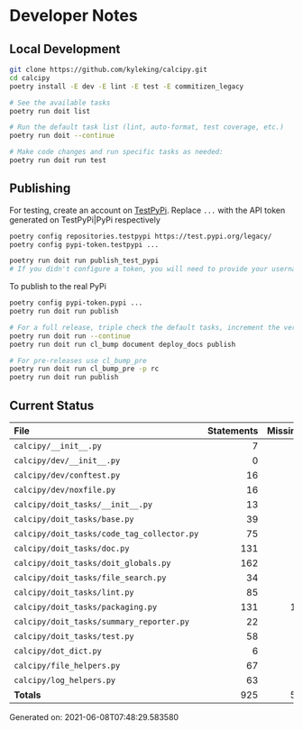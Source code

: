 # Developer Notes

## Local Development

```sh
git clone https://github.com/kyleking/calcipy.git
cd calcipy
poetry install -E dev -E lint -E test -E commitizen_legacy

# See the available tasks
poetry run doit list

# Run the default task list (lint, auto-format, test coverage, etc.)
poetry run doit --continue

# Make code changes and run specific tasks as needed:
poetry run doit run test
```

## Publishing

For testing, create an account on [TestPyPi](https://test.pypi.org/legacy/). Replace `...` with the API token generated on TestPyPi|PyPi respectively

```sh
poetry config repositories.testpypi https://test.pypi.org/legacy/
poetry config pypi-token.testpypi ...

poetry run doit run publish_test_pypi
# If you didn't configure a token, you will need to provide your username and password to publish
```

To publish to the real PyPi

```sh
poetry config pypi-token.pypi ...
poetry run doit run publish

# For a full release, triple check the default tasks, increment the version, rebuild documentation, and publish!
poetry run doit run --continue
poetry run doit run cl_bump document deploy_docs publish

# For pre-releases use cl_bump_pre
poetry run doit run cl_bump_pre -p rc
poetry run doit run publish
```

## Current Status

<!-- {cts} COVERAGE -->
| File                                       |   Statements |   Missing |   Excluded | Coverage   |
|:-------------------------------------------|-------------:|----------:|-----------:|:-----------|
| `calcipy/__init__.py`                      |            7 |         0 |          0 | 100.0%     |
| `calcipy/dev/__init__.py`                  |            0 |         0 |          0 | 100.0%     |
| `calcipy/dev/conftest.py`                  |           16 |         0 |         23 | 100.0%     |
| `calcipy/dev/noxfile.py`                   |           16 |         0 |         72 | 100.0%     |
| `calcipy/doit_tasks/__init__.py`           |           13 |         0 |          0 | 100.0%     |
| `calcipy/doit_tasks/base.py`               |           39 |         7 |          3 | 82.1%      |
| `calcipy/doit_tasks/code_tag_collector.py` |           75 |         6 |          0 | 92.0%      |
| `calcipy/doit_tasks/doc.py`                |          131 |         8 |          5 | 93.9%      |
| `calcipy/doit_tasks/doit_globals.py`       |          162 |         4 |         10 | 97.5%      |
| `calcipy/doit_tasks/file_search.py`        |           34 |         0 |          2 | 100.0%     |
| `calcipy/doit_tasks/lint.py`               |           85 |         3 |          0 | 96.5%      |
| `calcipy/doit_tasks/packaging.py`          |          131 |        12 |          3 | 90.8%      |
| `calcipy/doit_tasks/summary_reporter.py`   |           22 |         0 |         40 | 100.0%     |
| `calcipy/doit_tasks/test.py`               |           58 |         9 |          0 | 84.5%      |
| `calcipy/dot_dict.py`                      |            6 |         0 |          0 | 100.0%     |
| `calcipy/file_helpers.py`                  |           67 |         4 |          3 | 94.0%      |
| `calcipy/log_helpers.py`                   |           63 |         6 |          2 | 90.5%      |
| **Totals**                                 |          925 |        59 |        163 | 93.6%      |

Generated on: 2021-06-08T07:48:29.583580
<!-- {cte} -->
